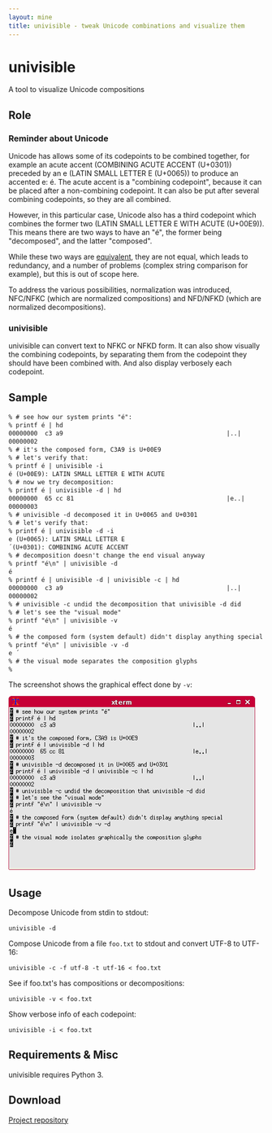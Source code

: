```yaml
---
layout: mine
title: univisible - tweak Unicode combinations and visualize them
---
```


# univisible

A tool to visualize Unicode compositions

## Role ##

### Reminder about Unicode ###

Unicode has allows some of its codepoints to be combined together, for example an acute accent (COMBINING ACUTE ACCENT (U+0301)) preceded by an e (LATIN SMALL LETTER E (U+0065)) to produce an accented e: é. The acute accent is a "combining codepoint", because it can be placed after a non-combining codepoint. It can also be put after several combining codepoints, so they are all combined.

However, in this particular case, Unicode also has a third codepoint which combines the former two (LATIN SMALL LETTER E WITH ACUTE (U+00E9)). This means there are two ways to have an "é", the former being "decomposed", and the latter "composed".

While these two ways are [equivalent](https://en.wikipedia.org/wiki/Unicode_equivalence), they are not equal, which leads to redundancy, and a number of problems (complex string comparison for example), but this is out of scope here.

To address the various possibilities, normalization was introduced, NFC/NFKC (which are normalized compositions) and NFD/NFKD (which are normalized decompositions).

### univisible ###

univisible can convert text to NFKC or NFKD form. It can also show visually the combining codepoints, by separating them from the codepoint they should have been combined with. And also display verbosely each codepoint.

## Sample ##

```
% # see how our system prints "é":
% printf é | hd
00000000  c3 a9                                             |..|
00000002
% # it's the composed form, C3A9 is U+00E9
% # let's verify that:
% printf é | univisible -i
é (U+00E9): LATIN SMALL LETTER E WITH ACUTE
% # now we try decomposition:
% printf é | univisible -d | hd
00000000  65 cc 81                                          |e..|
00000003
% # univisible -d decomposed it in U+0065 and U+0301
% # let's verify that:
% printf é | univisible -d -i
e (U+0065): LATIN SMALL LETTER E
́ (U+0301): COMBINING ACUTE ACCENT
% # decomposition doesn't change the end visual anyway
% printf "é\n" | univisible -d
é
% printf é | univisible -d | univisible -c | hd
00000000  c3 a9                                             |..|
00000002
% # univisible -c undid the decomposition that univisible -d did
% # let's see the "visual mode"
% printf "é\n" | univisible -v
é
% # the composed form (system default) didn't display anything special
% printf "é\n" | univisible -v -d
e ́
% # the visual mode separates the composition glyphs
% 
```

The screenshot shows the graphical effect done by ``-v``:

![Screenshot](screenshot.png)

## Usage ##

Decompose Unicode from stdin to stdout:

```
univisible -d
```

Compose Unicode from a file ``foo.txt`` to stdout and convert UTF-8 to UTF-16:

```
univisible -c -f utf-8 -t utf-16 < foo.txt
```

See if foo.txt's has compositions or decompositions:

```
univisible -v < foo.txt
```

Show verbose info of each codepoint:

```
univisible -i < foo.txt
```

## Requirements & Misc ##

univisible requires Python 3.

## Download ##

[Project repository](https://github.com/hydrargyrum/attic/tree/master/univisible)
